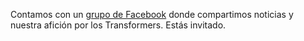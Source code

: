 Contamos con un [grupo de Facebook](https://www.facebook.com/groups/tfperuoficial/) 
donde compartimos noticias y nuestra afición por los Transformers. Estás invitado.